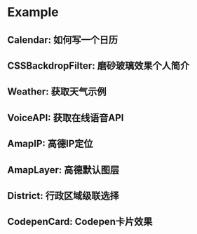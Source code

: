 # Example


## Calendar: 如何写一个日历
## CSSBackdropFilter: 磨砂玻璃效果个人简介
## Weather: 获取天气示例
## VoiceAPI: 获取在线语音API
## AmapIP: 高德IP定位
## AmapLayer: 高德默认图层
## District: 行政区域级联选择
## CodepenCard: Codepen卡片效果
